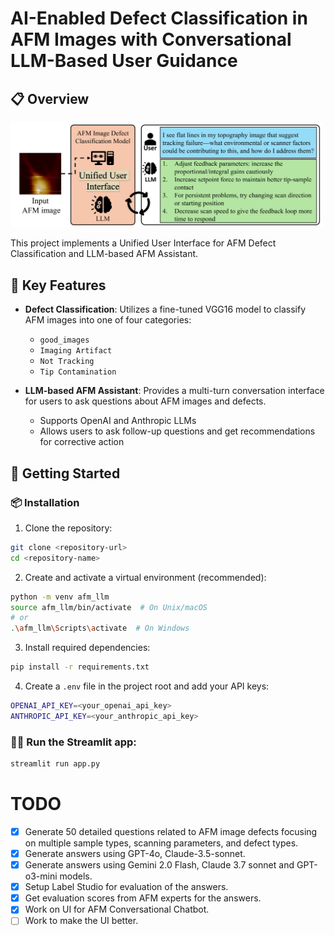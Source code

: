 # AI-Enabled Defect Classification in AFM Images with Conversational LLM-Based User Guidance

## 📋 Overview

<img src="images/overview.png" alt="Overview" width="500"/>

This project implements a Unified User Interface for AFM Defect Classification and LLM-based AFM Assistant.


## 📝 Key Features

- **Defect Classification**: Utilizes a fine-tuned VGG16 model to classify AFM images into one of four categories:
  - `good_images`
  - `Imaging Artifact`
  - `Not Tracking`
  - `Tip Contamination`

- **LLM-based AFM Assistant**: Provides a multi-turn conversation interface for users to ask questions about AFM images and defects.
  - Supports OpenAI and Anthropic LLMs
  - Allows users to ask follow-up questions and get recommendations for corrective action

## 🚀 Getting Started

### 📦 Installation

1. Clone the repository:
```bash
git clone <repository-url>
cd <repository-name>
```

2. Create and activate a virtual environment (recommended):
```bash
python -m venv afm_llm
source afm_llm/bin/activate  # On Unix/macOS
# or
.\afm_llm\Scripts\activate  # On Windows
```

3. Install required dependencies:
```bash
pip install -r requirements.txt
```

4. Create a `.env` file in the project root and add your API keys:
```bash
OPENAI_API_KEY=<your_openai_api_key>
ANTHROPIC_API_KEY=<your_anthropic_api_key>
```

### 🏃‍♂️ Run the Streamlit app:
```bash
streamlit run app.py
```

# TODO

- [x] Generate 50 detailed questions related to AFM image defects focusing on multiple sample types, scanning parameters, and defect types.
- [x] Generate answers using GPT-4o, Claude-3.5-sonnet.
- [x] Generate answers using Gemini 2.0 Flash, Claude 3.7 sonnet and GPT-o3-mini models.
- [x] Setup Label Studio for evaluation of the answers.
- [x] Get evaluation scores from AFM experts for the answers.
- [x] Work on UI for AFM Conversational Chatbot.
- [ ] Work to make the UI better.